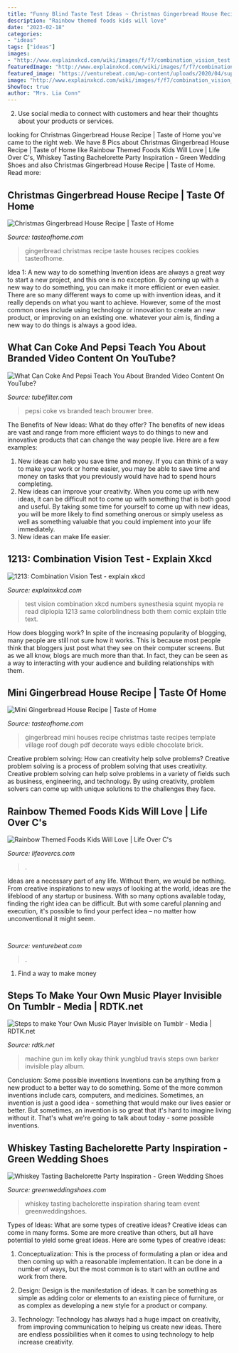 ```yaml
---
title: "Funny Blind Taste Test Ideas ~ Christmas Gingerbread House Recipe"
description: "Rainbow themed foods kids will love"
date: "2023-02-18"
categories:
- "ideas"
tags: ["ideas"]
images:
- "http://www.explainxkcd.com/wiki/images/f/f7/combination_vision_test.png"
featuredImage: "http://www.explainxkcd.com/wiki/images/f/f7/combination_vision_test.png"
featured_image: "https://venturebeat.com/wp-content/uploads/2020/04/superplus-Hills_of_Steel_2_GamePlay.jpg?w=800"
image: "http://www.explainxkcd.com/wiki/images/f/f7/combination_vision_test.png"
ShowToc: true
author: "Mrs. Lia Conn"
---
```



2. Use social media to connect with customers and hear their thoughts about your products or services.

	

		
looking for Christmas Gingerbread House Recipe | Taste of Home you've came to the right web. We have 8 Pics about Christmas Gingerbread House Recipe | Taste of Home like Rainbow Themed Foods Kids Will Love | Life Over C&#039;s, Whiskey Tasting Bachelorette Party Inspiration - Green Wedding Shoes and also Christmas Gingerbread House Recipe | Taste of Home. Read more:
		
    
## Christmas Gingerbread House Recipe | Taste Of Home

<img loading=lazy src="https://www.tasteofhome.com/wp-content/uploads/2018/01/EXPS_31713_CT10136C28B_RMS.jpg" onerror="this.onerror=null;this.src='https://tse2.mm.bing.net/th?id=OIP.vTGxSYHAw24JbyrxCwP4QAHaHa&amp;pid=15.1';" alt="Christmas Gingerbread House Recipe | Taste of Home">

_Source: tasteofhome.com_

>gingerbread christmas recipe taste houses recipes cookies tasteofhome. 

	

Idea 1: A new way to do something
Invention ideas are always a great way to start a new project, and this one is no exception. By coming up with a new way to do something, you can make it more efficient or even easier. There are so many different ways to come up with invention ideas, and it really depends on what you want to achieve. However, some of the most common ones include using technology or innovation to create an new product, or improving on an existing one. whatever your aim is, finding a new way to do things is always a good idea.

    
## What Can Coke And Pepsi Teach You About Branded Video Content On YouTube?

<img loading=lazy src="https://www.tubefilter.com/wp-content/uploads/2014/10/Coke-Vs-Pepsi-ZEFR-Branded-Video-Content-1400x825.jpg" onerror="this.onerror=null;this.src='https://tse3.mm.bing.net/th?id=OIP.dl55VbfXNUb-AXBdbcD07gHaEX&amp;pid=15.1';" alt="What Can Coke And Pepsi Teach You About Branded Video Content On YouTube?">

_Source: tubefilter.com_

>pepsi coke vs branded teach brouwer bree. 

	

The Benefits of New Ideas: What do they offer?
The benefits of new ideas are vast and range from more efficient ways to do things to new and innovative products that can change the way people live. Here are a few examples: 
1. New ideas can help you save time and money. If you can think of a way to make your work or home easier, you may be able to save time and money on tasks that you previously would have had to spend hours completing. 
2. New ideas can improve your creativity. When you come up with new ideas, it can be difficult not to come up with something that is both good and useful. By taking some time for yourself to come up with new ideas, you will be more likely to find something onerous or simply useless as well as something valuable that you could implement into your life immediately. 
3. New ideas can make life easier.

    
## 1213: Combination Vision Test - Explain Xkcd

<img loading=lazy src="http://www.explainxkcd.com/wiki/images/f/f7/combination_vision_test.png" onerror="this.onerror=null;this.src='https://tse3.mm.bing.net/th?id=OIP.TNN-wZ46_mIGJpgNbxcTUwHaI2&amp;pid=15.1';" alt="1213: Combination Vision Test - explain xkcd">

_Source: explainxkcd.com_

>test vision combination xkcd numbers synesthesia squint myopia re read diplopia 1213 same colorblindness both them comic explain title text. 

	

How does blogging work?
In spite of the increasing popularity of blogging, many people are still not sure how it works. This is because most people think that bloggers just post what they see on their computer screens. But as we all know, blogs are much more than that. In fact, they can be seen as a way to interacting with your audience and building relationships with them.

    
## Mini Gingerbread House Recipe | Taste Of Home

<img loading=lazy src="https://cdn3.tmbi.com/secure/RMS/attachments/37/1200x1200/EXPS_24609_HC62210D109A_RMS.jpg" onerror="this.onerror=null;this.src='https://tse2.mm.bing.net/th?id=OIP.fuK-YjqiCliaSVoq7ZDhlQHaHa&amp;pid=15.1';" alt="Mini Gingerbread House Recipe | Taste of Home">

_Source: tasteofhome.com_

>gingerbread mini houses recipe christmas taste recipes template village roof dough pdf decorate ways edible chocolate brick. 

	

Creative problem solving: How can creativity help solve problems?
Creative problem solving is a process of problem solving that uses creativity. Creative problem solving can help solve problems in a variety of fields such as business, engineering, and technology. By using creativity, problem solvers can come up with unique solutions to the challenges they face.

    
## Rainbow Themed Foods Kids Will Love | Life Over C&#039;s

<img loading=lazy src="https://lifeovercs.com/wp-content/uploads/2021/01/Rainbow-Foods-Pin4.jpg" onerror="this.onerror=null;this.src='https://tse4.mm.bing.net/th?id=OIP.lHOrIQWcmxDHY2v7IATkywHaLH&amp;pid=15.1';" alt="Rainbow Themed Foods Kids Will Love | Life Over C&#039;s">

_Source: lifeovercs.com_

>. 

	

Ideas are a necessary part of any life. Without them, we would be nothing. From creative inspirations to new ways of looking at the world, ideas are the lifeblood of any startup or business. With so many options available today, finding the right idea can be difficult. But with some careful planning and execution, it's possible to find your perfect idea – no matter how unconventional it might seem.

    
## 

<img loading=lazy src="https://venturebeat.com/wp-content/uploads/2020/04/superplus-Hills_of_Steel_2_GamePlay.jpg?w=800" onerror="this.onerror=null;this.src='https://tse1.mm.bing.net/th?id=OIP.CIn9d4yIJMVcFRsH4AdGBgHaDt&amp;pid=15.1';" alt="">

_Source: venturebeat.com_

>. 

	

1. Find a way to make money 

    
## Steps To Make Your Own Music Player Invisible On Tumblr - Media | RDTK.net

<img loading=lazy src="https://i.ytimg.com/vi/wK-8TCDrbV8/hqdefault.jpg" onerror="this.onerror=null;this.src='https://tse4.mm.bing.net/th?id=OIP.aZPTARwWR29IAgrY-pqREQHaFj&amp;pid=15.1';" alt="Steps to make Your Own Music Player Invisible on Tumblr - Media | RDTK.net">

_Source: rdtk.net_

>machine gun im kelly okay think yungblud travis steps own barker invisible play album. 

	

Conclusion: Some possible inventions
Inventions can be anything from a new product to a better way to do something. Some of the more common inventions include cars, computers, and medicines. Sometimes, an invention is just a good idea - something that would make our lives easier or better. But sometimes, an invention is so great that it's hard to imagine living without it. That's what we're going to talk about today - some possible inventions.

    
## Whiskey Tasting Bachelorette Party Inspiration - Green Wedding Shoes

<img loading=lazy src="https://greenweddingshoes.com/wp-content/uploads/2016/09/whiskey_tasting_04.jpg" onerror="this.onerror=null;this.src='https://tse3.mm.bing.net/th?id=OIP.6S8VUH7AdlbOgv7UaElC5QHaFb&amp;pid=15.1';" alt="Whiskey Tasting Bachelorette Party Inspiration - Green Wedding Shoes">

_Source: greenweddingshoes.com_

>whiskey tasting bachelorette inspiration sharing team event greenweddingshoes. 

	

Types of Ideas: What are some types of creative ideas?
Creative ideas can come in many forms. Some are more creative than others, but all have potential to yield some great ideas. Here are some types of creative ideas:
1. Conceptualization: This is the process of formulating a plan or idea and then coming up with a reasonable implementation. It can be done in a number of ways, but the most common is to start with an outline and work from there.

2. Design: Design is the manifestation of ideas. It can be something as simple as adding color or elements to an existing piece of furniture, or as complex as developing a new style for a product or company.

3. Technology: Technology has always had a huge impact on creativity, from improving communication to helping us create new ideas. There are endless possibilities when it comes to using technology to help increase creativity.


